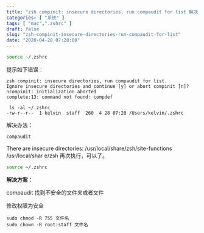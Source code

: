 ```yaml
---
title: "zsh compinit: insecure directories, run compaudit for list 解决"
categories: [ "系统" ]
tags: [ "mac",".zshrc" ]
draft: false
slug: "zsh-compinit-insecure-directories-run-compaudit-for-list"
date: "2020-04-28 07:28:00"
---
```


```bash
source ~/.zshrc 
```
提示如下错误：


<!--more-->


```
zsh compinit: insecure directories, run compaudit for list.
Ignore insecure directories and continue [y] or abort compinit [n]? ncompinit: initialization aborted
complete:13: command not found: compdef

 ls -al ~/.zshrc
-rw-r--r--  1 kelvin  staff  260  4 28 07:20 /Users/kelvin/.zshrc
```
解决办法：
```bash
compaudit 
```

There are insecure directories:
/usr/local/share/zsh/site-functions
/usr/local/shar
e/zsh
再次执行，可以了。
```bash
source ~/.zshrc
```

**解决方案**：

compaudit 找到不安全的文件夹或者文件

修改权限为安全
```
sudo chmod -R 755 文件名
sudo chown -R root:staff 文件名
```